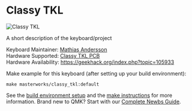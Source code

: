 # Classy TKL

![Classy TKL](https://i.imgur.com/p1dxfYK.jpg)

A short description of the keyboard/project

Keyboard Maintainer: [Mathias Andersson](https://github.com/wraul)  
Hardware Supported: [Classy TKL PCB](https://github.com/4pplet/classyTKL)  
Hardware Availability: https://geekhack.org/index.php?topic=105933  

Make example for this keyboard (after setting up your build environment):

    make masterworks/classy_tkl:default

See the [build environment setup](https://docs.qmk.fm/#/getting_started_build_tools) and the [make instructions](https://docs.qmk.fm/#/getting_started_make_guide) for more information. Brand new to QMK? Start with our [Complete Newbs Guide](https://docs.qmk.fm/#/newbs).
